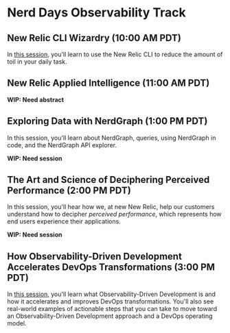# Nerd Days Observability Track

## New Relic CLI Wizardry (10:00 AM PDT)

In [this session](new-relic-cli-wizardry/README.md), you'll learn to use the New Relic CLI to reduce the amount of toil in your daily task.

## New Relic Applied Intelligence (11:00 AM PDT)

**WIP: Need abstract**

## Exploring Data with NerdGraph (1:00 PM PDT)

In this session, you'll learn about NerdGraph, queries, using NerdGraph in code, and the NerdGraph API explorer.

**WIP: Need session**

## The Art and Science of Deciphering Perceived Performance (2:00 PM PDT)

In this session, you'll hear how we, at new New Relic, help our customers understand how to decipher _perceived performance_, which represents how end users experience their applications.

**WIP: Need session**

## How Observability-Driven Development Accelerates DevOps Transformations (3:00 PM PDT)

In [this session](observability-driven-development/README.md), you'll learn what Observability-Driven Development is and how it accelerates and improves DevOps transformations. You'll also see real-world examples of actionable steps that you can take to move toward an Observability-Driven Development approach and a DevOps operating model.